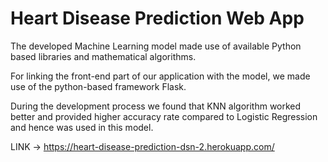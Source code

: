 # Heart Disease Prediction Web App

The developed Machine Learning model made use of available Python based libraries and mathematical algorithms.

For linking the front-end part of our application with the model, we made use of the python-based framework Flask.

During the development process we found that KNN algorithm worked better and provided higher accuracy rate compared to Logistic Regression and hence was used in this model.

 LINK -> https://heart-disease-prediction-dsn-2.herokuapp.com/
